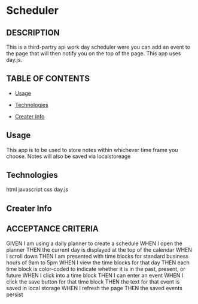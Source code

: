 # Scheduler

## DESCRIPTION
This is a third-partry api work day scheduler were you 
can add an event to the page that will then notify you 
on the top of the page. This app uses day.js.

## TABLE OF CONTENTS
- [Usage](#usage)  

- [Technologies](#usage)

- [Creater Info](#usage)


## Usage

This app is to be used to store notes within whichever time frame you choose. Notes will also be saved via localstoreage




## Technologies

html
javascript
css
day.js

## Creater Info







## ACCEPTANCE CRITERIA
GIVEN I am using a daily planner to create a schedule
WHEN I open the planner
THEN the current day is displayed at the top of the calendar
WHEN I scroll down
THEN I am presented with time blocks for standard business hours of 9am to 5pm
WHEN I view the time blocks for that day
THEN each time block is color-coded to indicate whether it is in the past, present, or future
WHEN I click into a time block
THEN I can enter an event
WHEN I click the save button for that time block
THEN the text for that event is saved in local storage
WHEN I refresh the page
THEN the saved events persist
